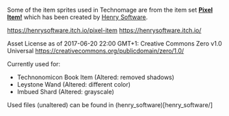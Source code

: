 Some of the item sprites used in Technomage are from the item set [**Pixel Item!**](https://henrysoftware.itch.io/pixel-item)
which has been created by [Henry Software](https://henrysoftware.itch.io/).

https://henrysoftware.itch.io/pixel-item
https://henrysoftware.itch.io/

Asset License as of 2017-06-20 22:00 GMT+1:
Creative Commons Zero v1.0 Universal
https://creativecommons.org/publicdomain/zero/1.0/

Currently used for:
* Technonomicon Book Item (Altered: removed shadows)
* Leystone Wand (Altered: different color)
* Imbued Shard (Altered: grayscale)

Used files (unaltered) can be found in (henry_software)[henry_software/]
